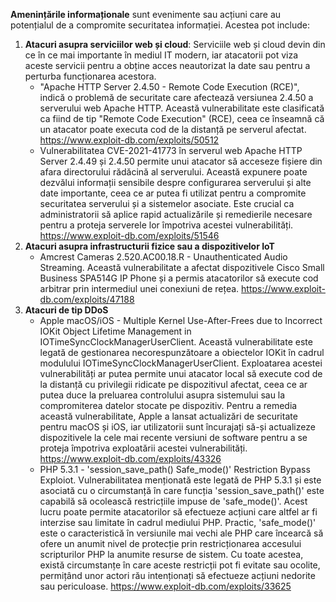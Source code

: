 **Amenințările informaționale** sunt evenimente sau acțiuni care au potențialul de a compromite securitatea informației. Acestea pot include:
1. **Atacuri asupra serviciilor web și cloud**: Serviciile web și cloud devin din ce în ce mai importante în mediul IT modern, iar atacatorii pot viza aceste servicii pentru a obține acces neautorizat la date sau pentru a perturba funcționarea acestora.
	- "Apache HTTP Server 2.4.50 - Remote Code Execution (RCE)", indică o problemă de securitate care afectează versiunea 2.4.50 a serverului web Apache HTTP. Această vulnerabilitate este clasificată ca fiind de tip "Remote Code Execution" (RCE), ceea ce înseamnă că un atacator poate executa cod de la distanță pe serverul afectat. https://www.exploit-db.com/exploits/50512  
	- Vulnerabilitatea CVE-2021-41773 în serverul web Apache HTTP Server 2.4.49 și 2.4.50 permite unui atacator să acceseze fișiere din afara directorului rădăcină al serverului. Această expunere poate dezvălui informații sensibile despre configurarea serverului și alte date importante, ceea ce ar putea fi utilizat pentru a compromite securitatea serverului și a sistemelor asociate. Este crucial ca administratorii să aplice rapid actualizările și remedierile necesare pentru a proteja serverele lor împotriva acestei vulnerabilități. https://www.exploit-db.com/exploits/51546
2. **Atacuri asupra infrastructurii fizice sau a dispozitivelor IoT**
	- Amcrest Cameras 2.520.AC00.18.R - Unauthenticated Audio Streaming. Această vulnerabilitate a afectat dispozitivele Cisco Small Business SPA514G IP Phone și a permis atacatorilor să execute cod arbitrar prin intermediul unei conexiuni de rețea. https://www.exploit-db.com/exploits/47188
3. **Atacuri de tip DDoS** 
	 - Apple macOS/iOS - Multiple Kernel Use-After-Frees due to Incorrect IOKit Object Lifetime Management in IOTimeSyncClockManagerUserClient. Această vulnerabilitate este legată de gestionarea necorespunzătoare a obiectelor IOKit în cadrul modulului IOTimeSyncClockManagerUserClient. Exploatarea acestei vulnerabilități ar putea permite unui atacator local să execute cod de la distanță cu privilegii ridicate pe dispozitivul afectat, ceea ce ar putea duce la preluarea controlului asupra sistemului sau la compromiterea datelor stocate pe dispozitiv. Pentru a remedia această vulnerabilitate, Apple a lansat actualizări de securitate pentru macOS și iOS, iar utilizatorii sunt încurajați să-și actualizeze dispozitivele la cele mai recente versiuni de software pentru a se proteja împotriva exploatării acestei vulnerabilități.  https://www.exploit-db.com/exploits/43326
	 - PHP 5.3.1 - 'session_save_path() Safe_mode()' Restriction Bypass Exploiot. Vulnerabilitatea menționată este legată de PHP 5.3.1 și este asociată cu o circumstanță în care funcția 'session_save_path()' este capabilă să ocolească restricțiile impuse de 'safe_mode()'. Acest lucru poate permite atacatorilor să efectueze acțiuni care altfel ar fi interzise sau limitate în cadrul mediului PHP. Practic, 'safe_mode()' este o caracteristică în versiunile mai vechi ale PHP care încearcă să ofere un anumit nivel de protecție prin restricționarea accesului scripturilor PHP la anumite resurse de sistem. Cu toate acestea, există circumstanțe în care aceste restricții pot fi evitate sau ocolite, permițând unor actori rău intenționați să efectueze acțiuni nedorite sau periculoase. https://www.exploit-db.com/exploits/33625